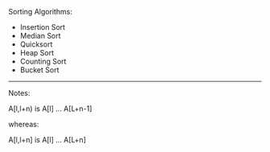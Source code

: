 Sorting Algorithms:

* Insertion Sort
* Median Sort
* Quicksort
* Heap Sort
* Counting Sort
* Bucket Sort


--------------------------------------------

Notes:

A[l,l+n) is A[l] ... A[L+n-1]

whereas:

A[l,l+n] is A[l] ... A[L+n]

